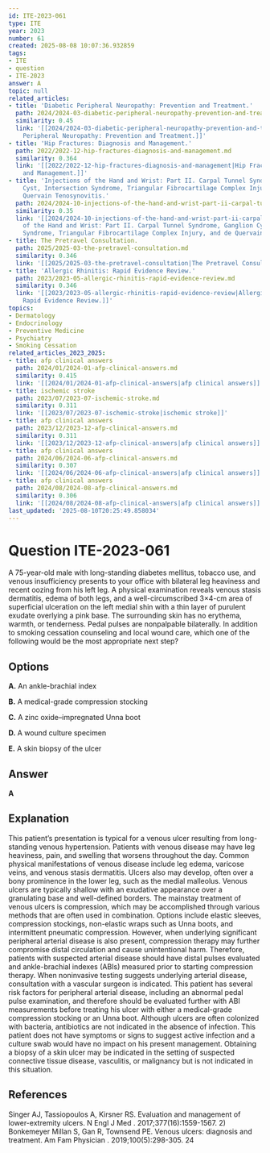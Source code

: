 ```yaml
---
id: ITE-2023-061
type: ITE
year: 2023
number: 61
created: 2025-08-08 10:07:36.932859
tags:
- ITE
- question
- ITE-2023
answer: A
topic: null
related_articles:
- title: 'Diabetic Peripheral Neuropathy: Prevention and Treatment.'
  path: 2024/2024-03-diabetic-peripheral-neuropathy-prevention-and-treatment.md
  similarity: 0.45
  link: '[[2024/2024-03-diabetic-peripheral-neuropathy-prevention-and-treatment|Diabetic
    Peripheral Neuropathy: Prevention and Treatment.]]'
- title: 'Hip Fractures: Diagnosis and Management.'
  path: 2022/2022-12-hip-fractures-diagnosis-and-management.md
  similarity: 0.364
  link: '[[2022/2022-12-hip-fractures-diagnosis-and-management|Hip Fractures: Diagnosis
    and Management.]]'
- title: 'Injections of the Hand and Wrist: Part II. Carpal Tunnel Syndrome, Ganglion
    Cyst, Intersection Syndrome, Triangular Fibrocartilage Complex Injury, and de
    Quervain Tenosynovitis.'
  path: 2024/2024-10-injections-of-the-hand-and-wrist-part-ii-carpal-tunnel-syndr.md
  similarity: 0.35
  link: '[[2024/2024-10-injections-of-the-hand-and-wrist-part-ii-carpal-tunnel-syndr|Injections
    of the Hand and Wrist: Part II. Carpal Tunnel Syndrome, Ganglion Cyst, Intersection
    Syndrome, Triangular Fibrocartilage Complex Injury, and de Quervain Tenosynovitis.]]'
- title: The Pretravel Consultation.
  path: 2025/2025-03-the-pretravel-consultation.md
  similarity: 0.346
  link: '[[2025/2025-03-the-pretravel-consultation|The Pretravel Consultation.]]'
- title: 'Allergic Rhinitis: Rapid Evidence Review.'
  path: 2023/2023-05-allergic-rhinitis-rapid-evidence-review.md
  similarity: 0.346
  link: '[[2023/2023-05-allergic-rhinitis-rapid-evidence-review|Allergic Rhinitis:
    Rapid Evidence Review.]]'
topics:
- Dermatology
- Endocrinology
- Preventive Medicine
- Psychiatry
- Smoking Cessation
related_articles_2023_2025:
- title: afp clinical answers
  path: 2024/01/2024-01-afp-clinical-answers.md
  similarity: 0.415
  link: '[[2024/01/2024-01-afp-clinical-answers|afp clinical answers]]'
- title: ischemic stroke
  path: 2023/07/2023-07-ischemic-stroke.md
  similarity: 0.311
  link: '[[2023/07/2023-07-ischemic-stroke|ischemic stroke]]'
- title: afp clinical answers
  path: 2023/12/2023-12-afp-clinical-answers.md
  similarity: 0.311
  link: '[[2023/12/2023-12-afp-clinical-answers|afp clinical answers]]'
- title: afp clinical answers
  path: 2024/06/2024-06-afp-clinical-answers.md
  similarity: 0.307
  link: '[[2024/06/2024-06-afp-clinical-answers|afp clinical answers]]'
- title: afp clinical answers
  path: 2024/08/2024-08-afp-clinical-answers.md
  similarity: 0.306
  link: '[[2024/08/2024-08-afp-clinical-answers|afp clinical answers]]'
last_updated: '2025-08-10T20:25:49.858034'
---
```


# Question ITE-2023-061

A 75-year-old male with long-standing diabetes mellitus, tobacco use, and venous insufficiency presents to your office with bilateral leg heaviness and recent oozing from his left leg. A physical examination reveals venous stasis dermatitis, edema of both legs, and a well-circumscribed 3×4-cm area of superficial ulceration on the left medial shin with a thin layer of purulent exudate overlying a pink base. The surrounding skin has no erythema, warmth, or tenderness. Pedal pulses are nonpalpable bilaterally. In addition to smoking cessation counseling and local wound care, which one of the following would be the most appropriate next step?

## Options

**A.** An ankle-brachial index

**B.** A medical-grade compression stocking

**C.** A zinc oxide–impregnated Unna boot

**D.** A wound culture specimen

**E.** A skin biopsy of the ulcer

## Answer

**A**

## Explanation

This patient’s presentation is typical for a venous ulcer resulting from long-standing venous hypertension. Patients with venous disease may have leg heaviness, pain, and swelling that worsens throughout the day. Common physical manifestations of venous disease include leg edema, varicose veins, and venous stasis dermatitis. Ulcers also may develop, often over a bony prominence in the lower leg, such as the medial malleolus. Venous ulcers are typically shallow with an exudative appearance over a granulating base and well-defined borders. The mainstay treatment of venous ulcers is compression, which may be accomplished through various methods that are often used in combination. Options include elastic sleeves, compression stockings, non-elastic wraps such as Unna boots, and intermittent pneumatic compression. However, when underlying significant peripheral arterial disease is also present, compression therapy may further compromise distal circulation and cause unintentional harm. Therefore, patients with suspected arterial disease should have distal pulses evaluated and ankle-brachial indexes (ABIs) measured prior to starting compression therapy. When noninvasive testing suggests underlying arterial disease, consultation with a vascular surgeon is indicated. This patient has several risk factors for peripheral arterial disease, including an abnormal pedal pulse examination, and therefore should be evaluated further with ABI measurements before treating his ulcer with either a medical-grade compression stocking or an Unna boot. Although ulcers are often colonized with bacteria, antibiotics are not indicated in the absence of infection. This patient does not have symptoms or signs to suggest active infection and a culture swab would have no impact on his present management. Obtaining a biopsy of a skin ulcer may be indicated in the setting of suspected connective tissue disease, vasculitis, or malignancy but is not indicated in this situation.

## References

Singer AJ, Tassiopoulos A, Kirsner RS. Evaluation and management of lower-extremity ulcers. N Engl J Med . 2017;377(16):1559-1567. 2) Bonkemeyer Millan S, Gan R, Townsend PE. Venous ulcers: diagnosis and treatment. Am Fam Physician . 2019;100(5):298-305. 24
